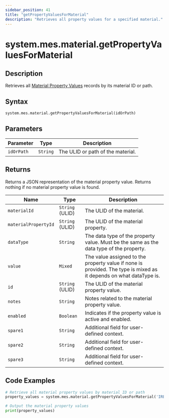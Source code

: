 ```yaml
---
sidebar_position: 41
title: "getPropertyValuesForMaterial"
description: "Retrieves all property values for a specified material."
---
```


# system.mes.material.getPropertyValuesForMaterial

## Description

Retrieves all [Material Property Values](../../data-model/material-model/material-property-value)
records by its material ID or path.

## Syntax

```python
system.mes.material.getPropertyValuesForMaterial(idOrPath)
```

## Parameters

| Parameter  | Type     | Description                       |
| ---------- | -------- | --------------------------------- |
| `idOrPath` | `String` | The ULID or path of the material. |

## Returns

Returns a JSON representation of the material property value. Returns nothing if no material property value is found.

| Name                 | Type            | Description                                                                                                        |
| -------------------- | --------------- | ------------------------------------------------------------------------------------------------------------------ |
| `materialId`         | `String` (ULID) | The ULID of the material.                                                                                          |
| `materialPropertyId` | `String` (ULID) | The ULID of the material property.                                                                                 |
| `dataType`           | `String`        | The data type of the property value. Must be the same as the data type of the property.                            |
| `value`              | `Mixed`         | The value assigned to the property value if none is provided. The type is mixed as it depends on what dataType is. |
| `id`                 | `String` (ULID) | The ULID of the material property value.                                                                           |
| `notes`              | `String`        | Notes related to the material property value.                                                                      |
| `enabled`            | `Boolean`       | Indicates if the property value is active and enabled.                                                             |
| `spare1`             | `String`        | Additional field for user-defined context.                                                                         |
| `spare2`             | `String`        | Additional field for user-defined context.                                                                         |
| `spare3`             | `String`        | Additional field for user-defined context.                                                                         |

## Code Examples

```python
# Retrieve all material property values by material ID or path
property_values = system.mes.material.getPropertyValuesForMaterial('IRB/5391537510212')

# Output the material property values
print(property_values)
```
